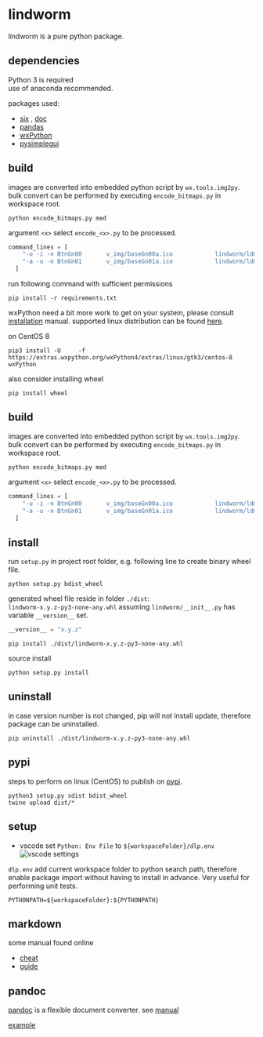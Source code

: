 # lindworm

lindworm is a pure python package.

## dependencies

Python 3 is required  
use of anaconda recommended.

packages used:

+ [six](https://pypi.org/project/six/) , [doc](https://six.readthedocs.io/)
+ [pandas](https://pandas.pydata.org/)
+ [wxPython](https://www.wxpython.org/)
+ [pysimplegui](https://pypi.org/project/PySimpleGUI/)

## build

images are converted into embedded python script by `wx.tools.img2py`.
bulk convert can be performed by executing `encode_bitmaps.py` in workspace root. 

```shell
python encode_bitmaps.py med
```

argument `<x>` select `encode_<x>.py` to be processed.

```python
command_lines = [
    "-u -i -n BtnGn00       v_img/baseGn00a.ico            lindworm/ldmWidImgMed.py",
    "-a -u -n BtnGn01       v_img/baseGn01a.ico            lindworm/ldmWidImgMed.py",
  ]
```

run following command with sufficient permissions

```shell
pip install -r requirements.txt
```

wxPython need a bit more work to get on your system,
please consult [installation](https://wiki.wxpython.org/How%20to%20install%20wxPython) manual.
supported linux distribution can be found [here](https://extras.wxpython.org/wxPython4/extras/linux/gtk3/).

on CentOS 8

```shell
pip3 install -U     -f https://extras.wxpython.org/wxPython4/extras/linux/gtk3/centos-8     wxPython
```

also consider installing wheel

```shell
pip install wheel
```

## build

images are converted into embedded python script by `wx.tools.img2py`.
bulk convert can be performed by executing `encode_bitmaps.py` in workspace root. 

```shell
python encode_bitmaps.py med
```

argument `<x>` select `encode_<x>.py` to be processed.

```python
command_lines = [
    "-u -i -n BtnGn00       v_img/baseGn00a.ico            lindworm/ldmWidImgMed.py",
    "-a -u -n BtnGn01       v_img/baseGn01a.ico            lindworm/ldmWidImgMed.py",
  ]
```

## install

run `setup.py` in project root folder,
e.g. following line to create binary wheel file.

```shell
python setup.py bdist_wheel
```

generated wheel file reside in folder `./dist`:  
`lindworm-x.y.z-py3-none-any.whl`
assuming `lindworm/__init__.py` has variable `__version__` set.

```python
__version__ = "x.y.z"
```

```shell
pip install ./dist/lindworm-x.y.z-py3-none-any.whl
```

source install

```shell
python setup.py install
```

## uninstall

in case version number is not changed, pip will not install
update, therefore package can be uninstalled.

```shell
pip uninstall ./dist/lindworm-x.y.z-py3-none-any.whl
```

## pypi

steps to perform on linux (CentOS) to
publish on [pypi](https://pypi.org/project/lindworm/).

```shell
python3 setup.py sdist bdist_wheel
twine upload dist/*
```

## setup

+ vscode
  set `Python: Env File` to `${workspaceFolder}/dlp.env`
  ![vscode settings](./e_scr/vscode_20191230_094105.png)

`dlp.env` add current workspace folder to python search path,
therefore enable package import without having to install in advance.
Very useful for performing unit tests.

```shell
PYTHONPATH=${workspaceFolder}:${PYTHONPATH}
```

## markdown

some manual found online

+ [cheat](d_man/markdown-cheatsheet-online.pdf)
+ [guide](d_man/markdown-guide.pdf)

## pandoc

[pandoc][pandoc_home] is a flexible document converter.
see [manual][pandoc_man]  

[example](d_howto/pandoc_tut.md)

[mdSyntax]: https://sourceforge.net/p/scintilla/wiki/markdown_syntax/

[pandas]: https://pandas.pydata.org/

[pysimplegui]: https://pypi.org/project/PySimpleGUI/

[pandoc_home]: https://pandoc.org/index.html
[pandoc_man]: https://pandoc.org/MANUAL.html
[pandoc_github]: https://github.com/jgm/pandoc
[pandoc_wiki]: https://github.com/jgm/pandoc/wiki
[pandoc_tricks]: https://github.com/jgm/pandoc/wiki/Pandoc-Tricks
